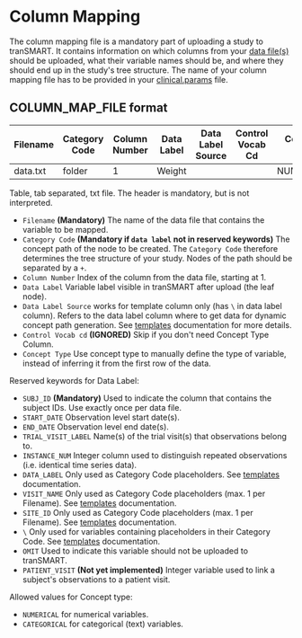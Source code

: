 Column Mapping
================

The column mapping file is a mandatory part of uploading a study to tranSMART. It contains information on which columns from your [data file(s)](clinical_data_file.md) should be uploaded, what their variable names should be, and where they should end up in the study's tree structure. The name of your column mapping file has to be provided in your [clinical.params](clinical.md) file.


COLUMN_MAP_FILE format
------------

|Filename|Category Code|Column Number|Data Label|Data Label Source|Control Vocab Cd|Concept Type |
|--------|-------------|-------------|----------|-----------------|----------------|-------------|
|data.txt|folder       |1            |Weight    |                 |                |NUMERICAL    |

Table, tab separated, txt file. The header is mandatory, but is not interpreted.

- `Filename` **(Mandatory)** The name of the data file that contains the variable to be mapped.
- `Category Code` **(Mandatory if `data label` not in reserved keywords)** The concept path of the node to be created. The `Category Code` therefore determines the tree structure of your study. Nodes of the path should be separated by a `+`.
- `Column Number` Index of the column from the data file, starting at 1.
- `Data Label`  Variable label visible in tranSMART after upload (the leaf node).
- `Data Label Source` works for template column only (has `\` in data label column). Refers to the data label column where to get data for dynamic concept path generation. See [templates](templates.md) documentation for more details.
- `Control Vocab cd`  **(IGNORED)** Skip if you don't need Concept Type Column.
- `Concept Type`  Use concept type to manually define the type of variable, instead of inferring it from the first row of the data.

Reserved keywords for Data Label:
- `SUBJ_ID` **(Mandatory)** Used to indicate the column that contains the subject IDs. Use exactly once per data file.
- `START_DATE` Observation level start date(s).
- `END_DATE` Observation level end date(s).
- `TRIAL_VISIT_LABEL` Name(s) of the trial visit(s) that observations belong to.
- `INSTANCE_NUM` Integer column used to distinguish repeated observations (i.e. identical time series data).
- `DATA_LABEL` Only used as Category Code placeholders. See [templates](templates.md) documentation.
- `VISIT_NAME` Only used as Category Code placeholders (max. 1 per Filename). See [templates](templates.md) documentation.
- `SITE_ID` Only used as Category Code placeholders (max. 1 per Filename). See [templates](templates.md) documentation.
- `\` Only used for variables containing placeholders in their Category Code. See [templates](templates.md) documentation.
- `OMIT` Used to indicate this variable should not be uploaded to tranSMART.
- `PATIENT_VISIT` **(Not yet implemented)** Integer variable used to link a subject's observations to a patient visit.

Allowed values for Concept type:
- `NUMERICAL` for numerical variables.
- `CATEGORICAL` for categorical (text) variables.
